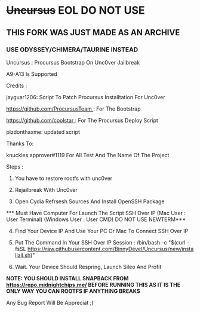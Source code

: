 # ~~Uncursus~~ EOL DO NOT USE
## **THIS FORK WAS JUST MADE AS AN ARCHIVE**

### **USE ODYSSEY/CHIMERA/TAURINE INSTEAD**

Uncursus : Procursus Bootstrap On Unc0ver Jailbreak

A9-A13 Is Supported
 
Credits :

jayguar1206: Script To Patch Procursus Installtation For Unc0ver

https://github.com/ProcursusTeam : For The Bootstrap

https://github.com/coolstar : For The Procursus Deploy Script

plzdonthaxme: updated script

Thanks To:

knuckles approver#1119 For All Test And The Name Of The Project

Steps :

1) You have to restore rootfs with unc0ver

2) Rejailbreak With Unc0ver

3) Open Cydia Refrsesh Sources And Install OpenSSH Package

*** Must Have Computer For Launch The Script SSH Over IP  (Mac User : User Terminal) (Windows User : User CMD) DO NOT USE NEWTERM***

4)  Find Your Device IP And Use Your PC Or Mac To Connect SSH Over IP

5) Put The Command In Your SSH Over IP Session : /bin/bash -c "$(curl -fsSL https://raw.githubusercontent.com/BinnyDevel/Uncursus/new/installall.sh)"

6) Wait. Your Device Should Respring, Launch Sileo And Profit

**NOTE: YOU SHOULD INSTALL SNAPBACK FROM https://repo.midnightchips.me/ BEFORE RUNNING THIS AS IT IS THE ONLY WAY YOU CAN ROOTFS IF ANYTHING BREAKS**

Any Bug Report Will Be Appreciat ;) 
